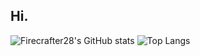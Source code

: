 ## Hi.
![Firecrafter28's GitHub stats](https://github-readme-stats.vercel.app/api?username=Firecrafter28&show_icons=true&theme=dark)
![Top Langs](https://github-readme-stats.vercel.app/api/top-langs/?username=Firecrafter28&show_icons=true&theme=dark&langs_count=20&layout=donut)
